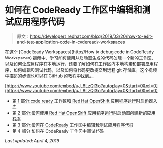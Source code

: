 # 如何在 CodeReady 工作区中编辑和测试应用程序代码

> 原文：<https://developers.redhat.com/blog/2019/03/20/how-to-edit-and-test-application-code-in-codeready-workspaces>

在这个 [CodeReady Workspaces](http://How to debug code in CodeReady Workspaces) 视频中，学习如何使用从启动器生成的代码创建一个新的工作区，以及如何让应用程序在本地运行。还要了解如何在工作区内本地构建和部署应用程序，如何编辑和测试代码，以及如何将代码更改提交到远程 git 存储库。这个视频中描述的步骤也可以在 GitHub 的教程中找到[。](https://github.com/RedHatWorkshops/CodeReadyWorkspacesAndLauncherTutorial/blob/master/EditCodeUsingCodeReadyWorkspaces.md)

[https://www.youtube.com/embed/uJL8LzQl3Io?autoplay=0&start=0&rel=0](https://www.youtube.com/embed/uJL8LzQl3Io?autoplay=0&start=0&rel=0)

*   [第 1 部分:](https://developers.redhat.com/blog/2019/03/18/getting-started-with-codeready-workspaces-and-red-hat-openshift-application-runtimes/)[code ready 工作区和 Red Hat OpenShift 应用程序运行时启动器入门](https://developers.redhat.com/blog/2019/03/18/getting-started-with-codeready-workspaces-and-red-hat-openshift-application-runtimes/)
*   [第 2 部分:如何使用 Red Hat OpenShift 应用程序运行时启动器创建新的应用程序](https://developers.redhat.com/blog/2019/03/19/create-application-red-hat-openshift-application-runtimes/)
*   [第 3 部分:如何在 CodeReady 工作区中编辑和测试应用程序代码](https://developers.redhat.com/blog/2019/03/20/how-to-edit-and-test-application-code-in-codeready-workspaces/)
*   [第 4 部分:如何在 CodeReady 工作区中调试代码](https://developers.redhat.com/blog/2019/03/21/how-to-debug-code-in-codeready-workspaces/)

*Last updated: April 4, 2019*